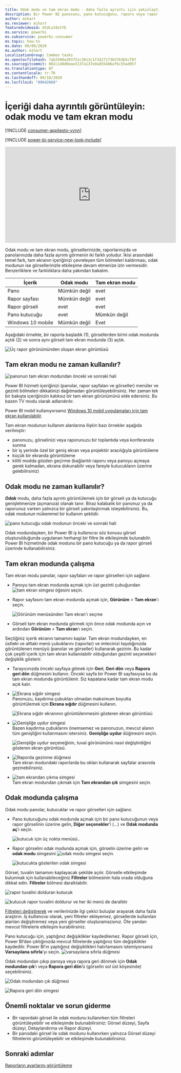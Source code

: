 ```yaml
---
title: Odak modu ve tam ekran modu - daha fazla ayrıntı için yakınlaştırma
description: Bir Power BI panosunu, pano kutucuğunu, raporu veya rapor görselini odak modunda veya tam ekran modunda görüntülemeye ilişkin belgeler
author: mihart
ms.reviewer: mihart
featuredvideoid: dtdLul6otYE
ms.service: powerbi
ms.subservice: powerbi-consumer
ms.topic: how-to
ms.date: 09/09/2020
ms.author: mihart
LocalizationGroup: Common tasks
ms.openlocfilehash: 7ab2500a393751c3013c1f3427173b57b3b5cf07
ms.sourcegitcommit: 002c140d0eae3137a137e9a855486af6c55ad957
ms.translationtype: HT
ms.contentlocale: tr-TR
ms.lasthandoff: 09/10/2020
ms.locfileid: "89642668"
---
```

# <a name="display-content-in-more-detail-focus-mode-and-full-screen-mode"></a>İçeriği daha ayrıntılı görüntüleyin: odak modu ve tam ekran modu

[!INCLUDE [consumer-appliesto-yynn](../includes/consumer-appliesto-yynn.md)]

[!INCLUDE [power-bi-service-new-look-include](../includes/power-bi-service-new-look-include.md)]    

<iframe width="560" height="315" src="https://www.youtube.com/embed/dtdLul6otYE" frameborder="0" allowfullscreen></iframe>

Odak modu ve tam ekran modu, görsellerinizde, raporlarınızda ve panolarınızda daha fazla ayrıntı görmenin iki farklı yoludur.  İkisi arasındaki temel fark, tam ekranın içeriğinizi çevreleyen tüm bölmeleri kaldırması, odak modunun ise görsellerinizle etkileşime devam etmenize izin vermesidir. Benzerliklere ve farklılıklara daha yakından bakalım.  

|İçerik    | Odak modu  |Tam ekran modu  |
|---------|---------|----------------------|
|Pano     |   Mümkün değil     | evet |
|Rapor sayfası   | Mümkün değil  | evet|
|Rapor görseli | evet    | evet |
|Pano kutucuğu | evet    | Mümkün değil |
|Windows 10 mobile | Mümkün değil | Evet |

Aşağıdaki örnekte, bir raporla başladık (1), görsellerden birini odak modunda açtık (2) ve sonra aynı görseli tam ekran modunda (3) açtık. 

![Üç rapor görünümünden oluşan ekran görüntüsü](media/end-user-focus/power-bi-reports.png)

## <a name="when-to-use-full-screen-mode"></a>Tam ekran modu ne zaman kullanılır?

![panonun tam ekran modundan önceki ve sonraki hali](media/end-user-focus/power-bi-dashboards-focus.png)

Power BI hizmeti içeriğinizi (panolar, rapor sayfaları ve görseller) menüler ve gezinti bölmeleri dikkatinizi dağıtmadan görüntüleyebilirsiniz.  Her zaman tek bir bakışta içeriğinizin katıksız bir tam ekran görünümünü elde edersiniz. Bu bazen TV modu olarak adlandırılır.   

Power BI mobil kullanıyorsanız [Windows 10 mobil uygulamaları için tam ekran kullanılabilir](./mobile/mobile-windows-10-app-presentation-mode.md). 

Tam ekran modunun kullanım alanlarına ilişkin bazı örnekler aşağıda verilmiştir:

* panonuzu, görselinizi veya raporunuzu bir toplantıda veya konferansta sunma
* bir iş yerinde özel bir geniş ekran veya projektör aracılığıyla görüntüleme
* küçük bir ekranda görüntüleme
* kilitli modda gözden geçirme (bağlantılı raporu veya panoyu açmaya gerek kalmadan, ekrana dokunabilir veya fareyle kutucukların üzerine gelebilirsiniz)

## <a name="when-to-use-focus-mode"></a>Odak modu ne zaman kullanılır?

***Odak*** modu, daha fazla ayrıntı görüntülemek için bir görseli ya da kutucuğu genişletmenize (açmanıza) olanak tanır.  Biraz kalabalık bir panonuz ya da raporunuz varken yalnızca bir görseli yakınlaştırmak isteyebilirsiniz.  Bu, odak modunun mükemmel bir kullanım şeklidir.  

![pano kutucuğu odak modunun önceki ve sonraki hali](media/end-user-focus/power-bi-compare-dash.png)

Odak modundayken, bir Power BI *iş kullanıcısı* söz konusu görsel oluşturulduğunda uygulanan herhangi bir filtre ile etkileşimde bulunabilir.  Power BI hizmetinde odak modunu bir pano kutucuğu ya da rapor görseli üzerinde kullanabilirsiniz.

## <a name="working-in-full-screen-mode"></a>Tam ekran modunda çalışma

Tam ekran modu panolar, rapor sayfaları ve rapor görselleri için sağlanır. 

- Panoyu tam ekran modunda açmak için üst gezinti çubuğundan ![tam ekran simgesi](media/end-user-focus/power-bi-full-screen-icon.png) öğesini seçin. 

- Rapor sayfasını tam ekran modunda açmak için, **Görünüm** > **Tam ekran**'ı seçin.

    ![Görünüm menüsünden Tam ekran'ı seçme](media/end-user-focus/power-bi-view.png)


- Görseli tam ekran modunda görmek için önce odak modunda açın ve ardından **Görünüm** > **Tam ekran**'ı seçin.  


Seçtiğiniz içerik ekranın tamamını kaplar. Tam ekran modundayken, en üstteki ve alttaki menü çubuklarını (raporlar) ve imlecinizi taşıdığınızda görüntülenen menüyü (panolar ve görseller) kullanarak gezinin. Bu kadar çok çeşitli içerik için tam ekran kullanılabilir olduğundan gezinti seçenekleri değişiklik gösterir.   


  * Tarayıcınızda önceki sayfaya gitmek için **Geri**, **Geri dön** veya **Rapora geri dön** düğmesini kullanın. Önceki sayfa bir Power BI sayfasıysa bu da tam ekran modunda görüntülenir.  Siz kapatana kadar tam ekran modu açık kalır.

  * ![Ekrana sığdır simgesi](media/end-user-focus/power-bi-fit-to-screen-icon.png)    
    Panonuzu, kaydırma çubukları olmadan maksimum boyutta görüntülemek için **Ekrana sığdır** düğmesini kullanın.  

    ![Ekrana sığdır ekranının görüntülenmesini gösteren ekran görüntüsü](media/end-user-focus/power-bi-fit-screen.png)

  * ![Genişliğe uydur simgesi](media/end-user-focus/power-bi-fit-width.png)       
    Bazen kaydırma çubuklarını önemsemez ve panonuzun, mevcut alanın tüm genişliğini kullanmasını istersiniz. **Genişliğe uydur** düğmesini seçin.    

    ![Genişliğe uydur seçeneğinin, tuval görünümünü nasıl değiştirdiğini gösteren ekran görüntüsü. ](media/end-user-focus/power-bi-fit-to-width-new.png)

  * ![Raporda gezinme düğmesi](media/end-user-focus/power-bi-report-nav2.png)       
    Tam ekran modundaki raporlarda bu okları kullanarak sayfalar arasında gezinebilirsiniz.    
  * ![tam ekrandan çıkma simgesi](media/end-user-focus/exit-fullscreen-new.png)     
  Tam ekran modundan çıkmak için **Tam ekrandan çık** simgesini seçin.

      

## <a name="working-in-focus-mode"></a>Odak modunda çalışma

Odak modu panolar, kutucuklar ve rapor görselleri için sağlanır. 

- Pano kutucuğunu odak modunda açmak için bir pano kutucuğunun veya rapor görselinin üzerine gelin, **Diğer seçenekler**’i (...) ve **Odak modunda aç**’ı seçin.

    ![kutucuk için üç nokta menüsü](media/end-user-focus/power-bi-focus-dashboard.png).. 

- Rapor görselini odak modunda açmak için, görselin üzerine gelin ve **odak modu** simgesini ![odak modu simgesi](media/end-user-focus/pbi_popout.jpg) seçin.  

   ![kutucukta gösterilen odak simgesi](media/end-user-focus/power-bi-hover-focus.png)



Görsel, tuvalin tamamını kaplayacak şekilde açılır. Görselle etkileşimde bulunmak için kullanabileceğiniz **Filtreler** bölmesinin hala orada olduğuna dikkat edin. **Filtreler** bölmesi daraltılabilir.

   ![rapor tuvalini dolduran kutucuk](media/end-user-focus/power-bi-filter.png)


   ![kutucuk rapor tuvalini doldurur ve her iki menü de daraltılır](media/end-user-focus/power-bi-filter-collapse.png)  

[Filtreleri değiştirerek](end-user-report-filter.md) ve verilerinizde ilgi çekici buluşlar arayarak daha fazla araştırın. *İş kullanıcısı* olarak, yeni filtreler ekleyemez, görsellerde kullanılan alanları değiştiremez veya yeni görseller oluşturamazsınız.  Öte yandan mevcut filtrelerle etkileşim kurabilirsiniz. 

Pano kutucuğu için, yaptığınız değişiklikler kaydedilemez. Rapor görseli için, Power BI’dan çıktığınızda mevcut filtrelerde yaptığınız tüm değişiklikler kaydedilir. Power BI’ın yaptığınız değişiklikleri hatırlamasını istemiyorsanız **Varsayılana sıfırla**’yı seçin. ![varsayılana sıfırla düğmesi](media/end-user-focus/power-bi-resets.png)  

Odak modundan çıkıp panoya veya rapora geri dönmek için **Odak modundan çık**’ı veya **Rapora geri dön**’ü (görselin sol üst köşesinde) seçebilirsiniz.

![Odak modundan çık düğmesi](media/end-user-focus/power-bi-exit.png)    

![Rapora geri dön simgesi](media/end-user-focus/power-bi-back-to-report.png)  

## <a name="considerations-and-troubleshooting"></a>Önemli noktalar ve sorun giderme

* Bir rapordaki görsel ile odak modunu kullanırken tüm filtreleri görüntüleyebilir ve etkileşimde bulunabilirsiniz: Görsel düzeyi, Sayfa düzeyi, Detaylandırma ve Rapor düzeyi.    
* Bir panodaki görsel ile odak modunu kullanırken yalnızca Görsel düzeyi filtrelerini görüntüleyebilir ve etkileşimde bulunabilirsiniz.

## <a name="next-steps"></a>Sonraki adımlar

[Raporların ayarlarını görüntüleme](end-user-report-view.md)